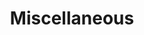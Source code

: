 ---
title: Miscellaneous
layout: ext_category
permalink: /extensions/miscellaneous
category: miscellaneous
---